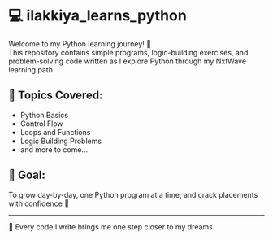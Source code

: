 # 💻 ilakkiya_learns_python

Welcome to my Python learning journey! 🌱  
This repository contains simple programs, logic-building exercises, and problem-solving code written as I explore Python through my NxtWave learning path.

## 📌 Topics Covered:
- Python Basics
- Control Flow
- Loops and Functions
- Logic Building Problems
- and more to come...

## 🧠 Goal:
To grow day-by-day, one Python program at a time, and crack placements with confidence 💪

---

🌟 Every code I write brings me one step closer to my dreams.
